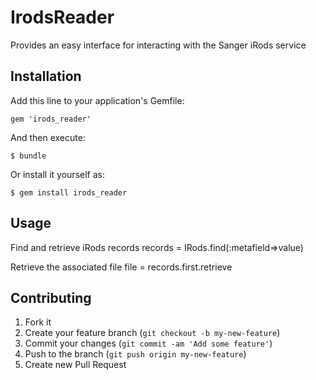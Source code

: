 # IrodsReader

Provides an easy interface for interacting with the Sanger iRods service

## Installation

Add this line to your application's Gemfile:

    gem 'irods_reader'

And then execute:

    $ bundle

Or install it yourself as:

    $ gem install irods_reader

## Usage

Find and retrieve iRods records
records = IRods.find(:metafield=>value)

Retrieve the associated file
file = records.first.retrieve

## Contributing

1. Fork it
2. Create your feature branch (`git checkout -b my-new-feature`)
3. Commit your changes (`git commit -am 'Add some feature'`)
4. Push to the branch (`git push origin my-new-feature`)
5. Create new Pull Request
